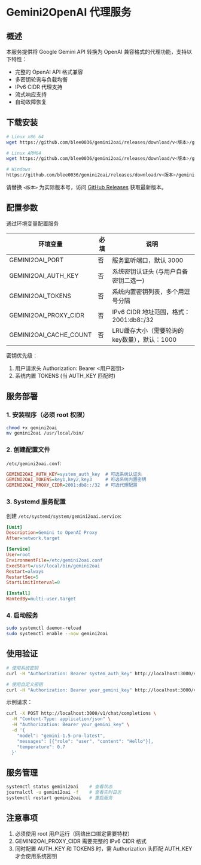 # Gemini2OpenAI 代理服务

## 概述

本服务提供将 Google Gemini API 转换为 OpenAI 兼容格式的代理功能，支持以下特性：

- 完整的 OpenAI API 格式兼容
- 多密钥轮询与负载均衡
- IPv6 CIDR 代理支持
- 流式响应支持
- 自动故障恢复

## 下载安装

```bash
# Linux x86_64
wget https://github.com/blee0036/gemini2oai/releases/download/v<版本>/gemini2oai-v<版本>-linux-amd64 -O gemini2oai

# Linux ARM64
wget https://github.com/blee0036/gemini2oai/releases/download/v<版本>/gemini2oai-v<版本>-linux-arm64 -O gemini2oai

# Windows
https://github.com/blee0036/gemini2oai/releases/download/v<版本>/gemini2oai-v<版本>-windows-amd64.exe
```

请替换 `<版本>` 为实际版本号，访问 [GitHub Releases](https://github.com/blee0036/gemini2oai/releases) 获取最新版本。

## 配置参数

通过环境变量配置服务

| 环境变量                   | 必填 | 说明                              |
|------------------------|----|---------------------------------|
| GEMINI2OAI_PORT        | 否  | 服务监听端口，默认 3000                  |
| GEMINI2OAI_AUTH_KEY    | 否  | 系统密钥认证头 (与用户自备密钥二选一)            |
| GEMINI2OAI_TOKENS      | 否  | 系统内置密钥列表，多个用逗号分隔                |
| GEMINI2OAI_PROXY_CIDR  | 否  | IPv6 CIDR 地址范围，格式：2001:db8::/32 |
| GEMINI2OAI_CACHE_COUNT | 否  | LRU缓存大小（需要轮询的key数量），默认：1000     |

密钥优先级：

1. 用户请求头 Authorization: Bearer <用户密钥>
2. 系统内置 TOKENS (当 AUTH_KEY 匹配时)

## 服务部署

### 1. 安装程序（必须 root 权限）

```bash
chmod +x gemini2oai
mv gemini2oai /usr/local/bin/
```

### 2. 创建配置文件

`/etc/gemini2oai.conf`:

```ini
GEMINI2OAI_AUTH_KEY=system_auth_key  # 可选系统认证头
GEMINI2OAI_TOKENS=key1,key2,key3     # 可选系统内置密钥
GEMINI2OAI_PROXY_CIDR=2001:db8::/32  # 可选代理配置
```

### 3. Systemd 服务配置

创建 `/etc/systemd/system/gemini2oai.service`:

```ini
[Unit]
Description=Gemini to OpenAI Proxy
After=network.target

[Service]
User=root
EnvironmentFile=/etc/gemini2oai.conf
ExecStart=/usr/local/bin/gemini2oai
Restart=always
RestartSec=5
StartLimitInterval=0

[Install]
WantedBy=multi-user.target
```

### 4. 启动服务

```bash
sudo systemctl daemon-reload
sudo systemctl enable --now gemini2oai
```

## 使用验证

```bash
# 使用系统密钥
curl -H "Authorization: Bearer system_auth_key" http://localhost:3000/v1/models

# 使用自定义密钥
curl -H "Authorization: Bearer your_gemini_key" http://localhost:3000/v1/models
```

示例请求：

```bash
curl -X POST http://localhost:3000/v1/chat/completions \
  -H "Content-Type: application/json" \
  -H "Authorization: Bearer your_gemini_key" \
  -d '{
    "model": "gemini-1.5-pro-latest",
    "messages": [{"role": "user", "content": "Hello"}],
    "temperature": 0.7
  }'
```

## 服务管理

```bash
systemctl status gemini2oai    # 查看状态
journalctl -u gemini2oai -f    # 查看实时日志
systemctl restart gemini2oai   # 重启服务
```

## 注意事项

1. 必须使用 root 用户运行（网络出口绑定需要特权）
2. GEMINI2OAI_PROXY_CIDR 需要完整的 IPv6 CIDR 格式
3. 同时配置 AUTH_KEY 和 TOKENS 时，需 Authorization 头匹配 AUTH_KEY 才会使用系统密钥